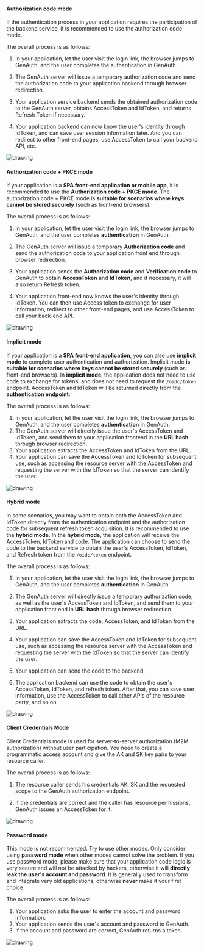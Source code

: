 #### Authorization code mode

If the authentication process in your application requires the participation of the backend service, it is recommended to use the authorization code mode.

The overall process is as follows:

1. In your application, let the user visit the login link, the browser jumps to GenAuth, and the user completes the authentication in GenAuth.

2. The GenAuth server will issue a temporary authorization code and send the authorization code to your application backend through browser redirection.

3. Your application service backend sends the obtained authorization code to the GenAuth server, obtains AccessToken and IdToken, and returns Refresh Token if necessary.

4. Your application backend can now know the user's identity through IdToken, and can save user session information later. And you can redirect to other front-end pages, use AccessToken to call your backend API, etc.

<img src="https://cdn.authing.co/authing-docs-v2/1.3.96/assets/img/1-3.f80500ca.png" alt="drawing" />

#### Authorization code + PKCE mode

If your application is a **SPA front-end application or mobile app**, it is recommended to use the **Authorization code + PKCE mode**. The authorization code + PKCE mode is **suitable for scenarios where keys cannot be stored securely** (such as front-end browsers).

The overall process is as follows:

1. In your application, let the user visit the login link, the browser jumps to GenAuth, and the user completes **authentication** in GenAuth.

2. The GenAuth server will issue a temporary **Authorization code** and send the authorization code to your application front end through browser redirection.

3. Your application sends the **Authorization code** and **Verification code** to GenAuth to obtain **AccessToken** and **IdToken**, and if necessary, it will also return Refresh token.
4. Your application front-end now knows the user's identity through IdToken. You can then use Access token to exchange for user information, redirect to other front-end pages, and use AccessToken to call your back-end API.

<img src="https://cdn.authing.co/authing-docs-v2/1.3.96/assets/img/pkce-2.7ef745c5.png" alt="drawing" />

#### Implicit mode

If your application is a **SPA front-end application**, you can also use **implicit mode** to complete user authentication and authorization. Implicit mode **is suitable for scenarios where keys cannot be stored securely** (such as front-end browsers). In **implicit mode**, the application does not need to use code to exchange for tokens, and does not need to request the `/oidc/token` endpoint. AccessToken and IdToken will be returned directly from the **authentication endpoint**.

The overall process is as follows:

1. In your application, let the user visit the login link, the browser jumps to GenAuth, and the user completes **authentication** in GenAuth.
2. The GenAuth server will directly issue the user's AccessToken and IdToken, and send them to your application frontend in the **URL hash** through browser redirection.
3. Your application extracts the AccessToken and IdToken from the URL.
4. Your application can save the AccessToken and IdToken for subsequent use, such as accessing the resource server with the AccessToken and requesting the server with the IdToken so that the server can identify the user.

<img src="https://cdn.authing.co/authing-docs-v2/1.3.96/assets/img/implicit-flow.fdb49293.png" alt="drawing" />

#### Hybrid mode

In some scenarios, you may want to obtain both the AccessToken and IdToken directly from the authentication endpoint and the authorization code for subsequent refresh token acquisition. It is recommended to use the **hybrid mode**.
In the **hybrid mode**, the application will receive the AccessToken, IdToken and code. The application can choose to send the code to the backend service to obtain the user's AccessToken, IdToken, and Refresh token from the `/oidc/token` endpoint.

The overall process is as follows:

1. In your application, let the user visit the login link, the browser jumps to GenAuth, and the user completes **authentication** in GenAuth.

2. The GenAuth server will directly issue a temporary authorization code, as well as the user's AccessToken and IdToken, and send them to your application front end in **URL hash** through browser redirection.

3. Your application extracts the code, AccessToken, and IdToken from the URL.

4. Your application can save the AccessToken and IdToken for subsequent use, such as accessing the resource server with the AccessToken and requesting the server with the IdToken so that the server can identify the user.

5. Your application can send the code to the backend.

6. The application backend can use the code to obtain the user's AccessToken, IdToken, and refresh token. After that, you can save user information, use the AccessToken to call other APIs of the resource party, and so on.

<img src="https://cdn.authing.co/authing-docs-v2/1.3.96/assets/img/hybrid-flow.53529f18.png" alt="drawing" />

#### Client Credentials Mode

Client Credentials mode is used for server-to-server authorization (M2M authorization) without user participation. You need to create a programmatic access account and give the AK and SK key pairs to your resource caller.

The overall process is as follows:

1. The resource caller sends his credentials AK, SK and the requested scope to the GenAuth authorization endpoint.

2. If the credentials are correct and the caller has resource permissions, GenAuth issues an AccessToken for it.

<img src="https://cdn.authing.co/authing-docs-v2/1.3.96/assets/img/client-credentials-flow.1434552a.png" alt="drawing" />

#### Password mode

This mode is not recommended. Try to use other modes. Only consider using **password mode** when other modes cannot solve the problem. If you use password mode, please make sure that your application code logic is very secure and will not be attacked by hackers, otherwise it will **directly leak the user's account and password**. It is generally used to transform and integrate very old applications, otherwise **never** make it your first choice.

The overall process is as follows:

1. Your application asks the user to enter the account and password information.
2. Your application sends the user's account and password to GenAuth.
3. If the account and password are correct, GenAuth returns a token.

<img src="https://cdn.authing.co/authing-docs-v2/1.3.96/assets/img/password-flow.99e74271.png" alt="drawing" />
